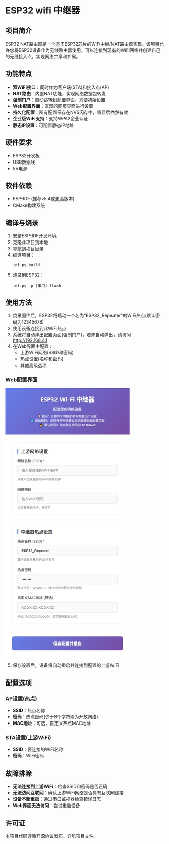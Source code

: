 # ESP32 wifi 中继器

## 项目简介

ESP32 NAT路由器是一个基于ESP32芯片的WiFi中继/NAT路由器实现。该项目允许您将ESP32设备作为无线路由器使用，可以连接到现有的WiFi网络并创建自己的无线接入点，实现网络共享和扩展。

## 功能特点

- **双WiFi接口**：同时作为客户端(STA)和接入点(AP)
- **NAT路由**：内置NAT功能，实现网络数据包转发
- **强制门户**：自动跳转到配置界面，方便初始设置
- **Web配置界面**：直观的网页界面进行设置
- **持久化配置**：所有配置保存在NVS闪存中，重启后依然有效
- **企业级WiFi支持**：支持WPA2企业认证
- **静态IP设置**：可配置静态IP地址

## 硬件要求

- ESP32开发板
- USB数据线
- 5V电源

## 软件依赖

- ESP-IDF (推荐v5.4或更高版本)
- CMake构建系统

## 编译与烧录

1. 安装ESP-IDF开发环境
2. 克隆此项目到本地
3. 导航到项目目录
4. 编译项目：
   ```
   idf.py build
   ```
5. 烧录到ESP32：
   ```
   idf.py -p [串口] flash
   ```

## 使用方法

1. 烧录固件后，ESP32将启动一个名为"ESP32_Repeater"的WiFi热点(默认密码为12345678)
2. 使用设备连接到此WiFi热点
3. 系统将自动弹出配置页面(强制门户)，若未自动弹出，请访问 http://192.168.4.1
4. 在Web界面中配置：
   - 上游WiFi网络(SSID和密码)
   - 热点设置(名称和密码)
   - 其他高级选项

### Web配置界面

![ESP32 网络中继器配置界面](www/img/web_interface.png)

5. 保存设置后，设备将自动重启并连接到配置的上游WiFi

## 配置选项

### AP设置(热点)
- **SSID**：热点名称
- **密码**：热点密码(少于8个字符则为开放网络)
- **MAC地址**：可选，自定义热点MAC地址

### STA设置(上游WiFi)
- **SSID**：要连接的WiFi名称
- **密码**：WiFi密码

## 故障排除

- **无法连接到上游WiFi**：检查SSID和密码是否正确
- **无法访问互联网**：确认上游WiFi网络是否具有互联网连接
- **设备不断重启**：通过串口监视器检查错误日志
- **Web界面无法访问**：尝试重启设备

## 许可证

本项目代码遵循开源协议发布，详见项目文件。
